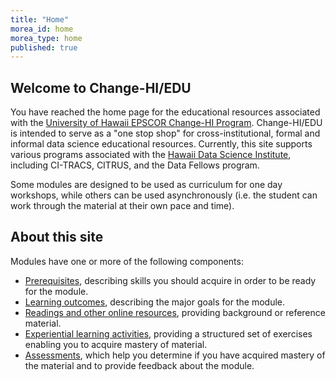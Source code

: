 ```yaml
---
title: "Home"
morea_id: home
morea_type: home
published: true
---
```


## Welcome to Change-HI/EDU

You have reached the home page for the educational resources associated with the [University of Hawaii EPSCOR Change-HI Program](https://hawaii.edu/epscor/).  Change-HI/EDU is intended to serve as a "one stop shop" for cross-institutional, formal and informal data science educational resources.  Currently, this site supports various programs associated with the [Hawaii Data Science Institute](https://datascience.hawaii.edu/), including CI-TRACS, CITRUS, and the Data Fellows program.

Some modules are designed to be used as curriculum for one day workshops, while others can be used asynchronously (i.e. the student can work through the material at their own pace and time).

## About this site

Modules have one or more of the following components:

  * [Prerequisites](/prerequisites), describing skills you should acquire in order to be ready for the module.
  * [Learning outcomes](/outcomes), describing the major goals for the module.
  * [Readings and other online resources](/readings), providing background or reference material.
  * [Experiential learning activities](/experiences), providing a structured set of exercises enabling you to acquire mastery of material.
  * [Assessments](/assessments), which help you determine if you have acquired mastery of the material and to provide feedback about the module.
